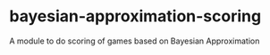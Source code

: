 bayesian-approximation-scoring
==============================

A module to do scoring of games based on Bayesian Approximation
